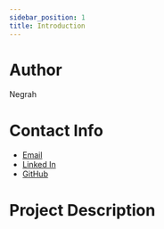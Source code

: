```yaml
---
sidebar_position: 1
title: Introduction
---
```



# Author
Negrah

# Contact Info
- [Email](mailto:negrahsingh32@gmail.com)
- [Linked In](https://www.linkedin.com/in/negrahs23/) 
- [GitHub](https://github.com/NEGRAH-S) 

# Project Description

